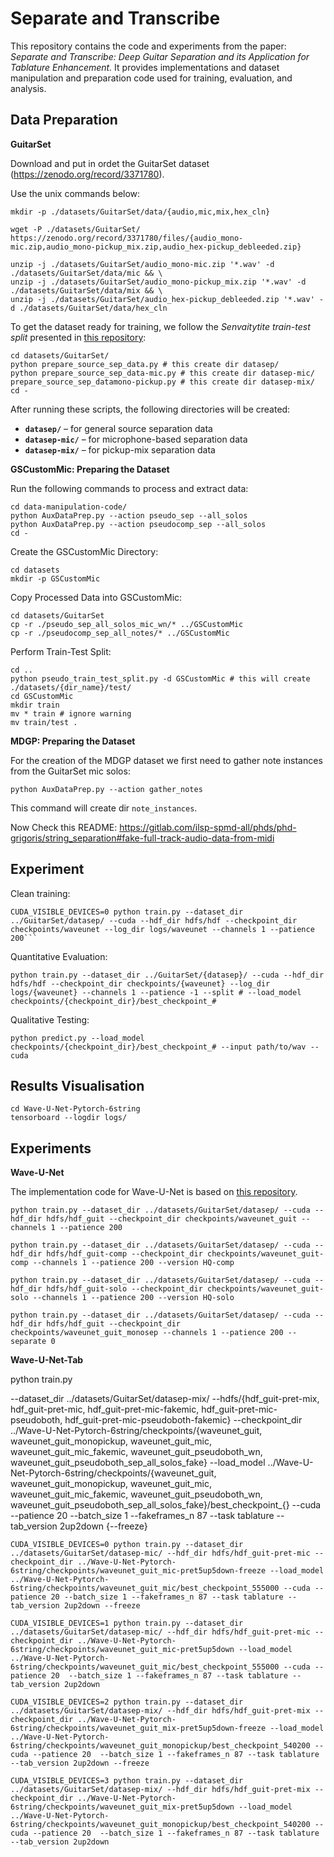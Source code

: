 # Separate and Transcribe

This repository contains the code and experiments from the paper: *Separate and Transcribe: Deep Guitar Separation and its Application for Tablature Enhancement.* It provides implementations and dataset manipulation and preparation code used for training, evaluation, and analysis.


## Data Preparation


**GuitarSet**

Download and put in ordet the GuitarSet dataset (https://zenodo.org/record/3371780).

Use the unix commands below:

```
mkdir -p ./datasets/GuitarSet/data/{audio,mic,mix,hex_cln}

wget -P ./datasets/GuitarSet/ https://zenodo.org/record/3371780/files/{audio_mono-mic.zip,audio_mono-pickup_mix.zip,audio_hex-pickup_debleeded.zip}

unzip -j ./datasets/GuitarSet/audio_mono-mic.zip '*.wav' -d ./datasets/GuitarSet/data/mic && \
unzip -j ./datasets/GuitarSet/audio_mono-pickup_mix.zip '*.wav' -d ./datasets/GuitarSet/data/mix && \
unzip -j ./datasets/GuitarSet/audio_hex-pickup_debleeded.zip '*.wav' -d ./datasets/GuitarSet/data/hex_cln

```

To get the dataset ready for training, we follow the *Senvaitytite train-test split* presented in [this repository](https://github.com/daliasen/GuitarStringSeparation-MF-NMF-NMFD):

```
cd datasets/GuitarSet/
python prepare_source_sep_data.py # this create dir datasep/
python prepare_source_sep_data-mic.py # this create dir datasep-mic/
prepare_source_sep_datamono-pickup.py # this create dir datasep-mix/
cd -
```

After running these scripts, the following directories will be created:

- **`datasep/`** – for general source separation data
- **`datasep-mic/`** – for microphone-based separation data
- **`datasep-mix/`** – for pickup-mix separation data



**GSCustomMic: Preparing the Dataset**

Run the following commands to process and extract data:
```
cd data-manipulation-code/
python AuxDataPrep.py --action pseudo_sep --all_solos
python AuxDataPrep.py --action pseudocomp_sep --all_solos
cd -
```

Create the GSCustomMic Directory:
```
cd datasets
mkdir -p GSCustomMic
```

Copy Processed Data into GSCustomMic:
```
cd datasets/GuitarSet
cp -r ./pseudo_sep_all_solos_mic_wn/* ../GSCustomMic
cp -r ./pseudocomp_sep_all_notes/* ../GSCustomMic
```

Perform Train-Test Split:
```
cd ..
python pseudo_train_test_split.py -d GSCustomMic # this will create ./datasets/{dir_name}/test/
cd GSCustomMic
mkdir train
mv * train # ignore warning
mv train/test .
```

**MDGP: Preparing the Dataset**

For the creation of the MDGP dataset we first need to gather note instances from the GuitarSet mic solos:
```
python AuxDataPrep.py --action gather_notes 
```

This command will create dir ```note_instances```.

Now Check this README:
https://gitlab.com/ilsp-spmd-all/phds/phd-grigoris/string_separation#fake-full-track-audio-data-from-midi

## Experiment

Clean training:
```
CUDA_VISIBLE_DEVICES=0 python train.py --dataset_dir ../GuitarSet/datasep/ --cuda --hdf_dir hdfs/hdf --checkpoint_dir checkpoints/waveunet --log_dir logs/waveunet --channels 1 --patience 200```
```

Quantitative Evaluation:
```
python train.py --dataset_dir ../GuitarSet/{datasep}/ --cuda --hdf_dir hdfs/hdf --checkpoint_dir checkpoints/{waveunet} --log_dir logs/{waveunet} --channels 1 --patience -1 --split # --load_model checkpoints/{checkpoint_dir}/best_checkpoint_#
```

Qualitative Testing:
```
python predict.py --load_model checkpoints/{checkpoint_dir}/best_checkpoint_# --input path/to/wav --cuda
```

## Results Visualisation

```
cd Wave-U-Net-Pytorch-6string
tensorboard --logdir logs/
```


## Experiments

**Wave-U-Net**

The implementation code for Wave-U-Net is based on [this repository](https://github.com/f90/Wave-U-Net-Pytorch).


```
python train.py --dataset_dir ../datasets/GuitarSet/datasep/ --cuda --hdf_dir hdfs/hdf_guit --checkpoint_dir checkpoints/waveunet_guit --channels 1 --patience 200 

python train.py --dataset_dir ../datasets/GuitarSet/datasep/ --cuda --hdf_dir hdfs/hdf_guit-comp --checkpoint_dir checkpoints/waveunet_guit-comp --channels 1 --patience 200 --version HQ-comp

python train.py --dataset_dir ../datasets/GuitarSet/datasep/ --cuda --hdf_dir hdfs/hdf_guit-solo --checkpoint_dir checkpoints/waveunet_guit-solo --channels 1 --patience 200 --version HQ-solo

python train.py --dataset_dir ../datasets/GuitarSet/datasep/ --cuda --hdf_dir hdfs/hdf_guit --checkpoint_dir checkpoints/waveunet_guit_monosep --channels 1 --patience 200 --separate 0
```

**Wave-U-Net-Tab**

python train.py

--dataset_dir ../datasets/GuitarSet/datasep-mix/
--hdfs/{hdf_guit-pret-mix, hdf_guit-pret-mic, hdf_guit-pret-mic-fakemic, hdf_guit-pret-mic-pseudoboth, hdf_guit-pret-mic-pseudoboth-fakemic}
--checkpoint_dir ../Wave-U-Net-Pytorch-6string/checkpoints/{waveunet_guit, waveunet_guit_monopickup, waveunet_guit_mic, waveunet_guit_mic_fakemic, waveunet_guit_pseudoboth_wn, waveunet_guit_pseudoboth_sep_all_solos_fake}
--load_model ../Wave-U-Net-Pytorch-6string/checkpoints/{waveunet_guit, waveunet_guit_monopickup, waveunet_guit_mic, waveunet_guit_mic_fakemic, waveunet_guit_pseudoboth_wn, waveunet_guit_pseudoboth_sep_all_solos_fake}/best_checkpoint_{}
--cuda --patience 20 --batch_size 1 --fakeframes_n 87 --task tablature --tab_version 2up2down {--freeze}

```
CUDA_VISIBLE_DEVICES=0 python train.py --dataset_dir ../datasets/GuitarSet/datasep-mic/ --hdf_dir hdfs/hdf_guit-pret-mic --checkpoint_dir ../Wave-U-Net-Pytorch-6string/checkpoints/waveunet_guit_mic-pret5up5down-freeze --load_model ../Wave-U-Net-Pytorch-6string/checkpoints/waveunet_guit_mic/best_checkpoint_555000 --cuda --patience 20 --batch_size 1 --fakeframes_n 87 --task tablature --tab_version 2up2down --freeze

CUDA_VISIBLE_DEVICES=1 python train.py --dataset_dir ../datasets/GuitarSet/datasep-mic/ --hdf_dir hdfs/hdf_guit-pret-mic --checkpoint_dir ../Wave-U-Net-Pytorch-6string/checkpoints/waveunet_guit_mic-pret5up5down --load_model ../Wave-U-Net-Pytorch-6string/checkpoints/waveunet_guit_mic/best_checkpoint_555000 --cuda --patience 20  --batch_size 1 --fakeframes_n 87 --task tablature --tab_version 2up2down 

CUDA_VISIBLE_DEVICES=2 python train.py --dataset_dir ../datasets/GuitarSet/datasep-mix/ --hdf_dir hdfs/hdf_guit-pret-mix --checkpoint_dir ../Wave-U-Net-Pytorch-6string/checkpoints/waveunet_guit_mix-pret5up5down-freeze --load_model ../Wave-U-Net-Pytorch-6string/checkpoints/waveunet_guit_monopickup/best_checkpoint_540200 --cuda --patience 20  --batch_size 1 --fakeframes_n 87 --task tablature --tab_version 2up2down --freeze

CUDA_VISIBLE_DEVICES=3 python train.py --dataset_dir ../datasets/GuitarSet/datasep-mix/ --hdf_dir hdfs/hdf_guit-pret-mix --checkpoint_dir ../Wave-U-Net-Pytorch-6string/checkpoints/waveunet_guit_mix-pret5up5down --load_model ../Wave-U-Net-Pytorch-6string/checkpoints/waveunet_guit_monopickup/best_checkpoint_540200 --cuda --patience 20  --batch_size 1 --fakeframes_n 87 --task tablature --tab_version 2up2down

```

